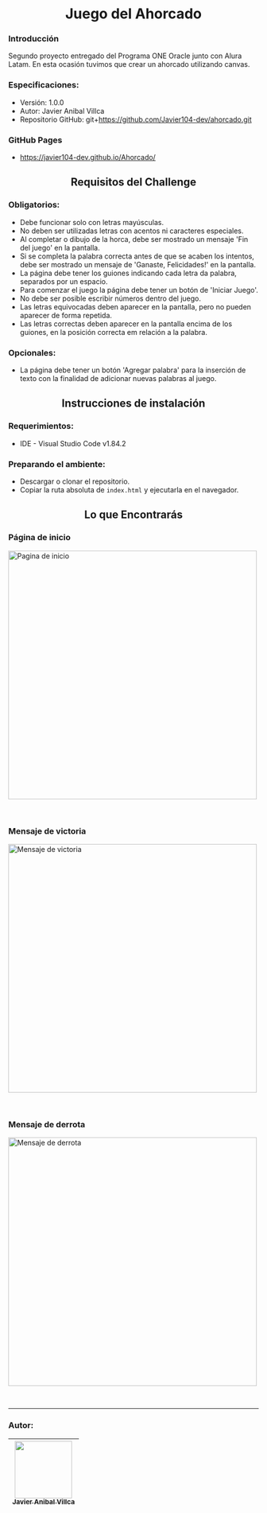 <h1 align='center'>Juego del Ahorcado</h1>

### Introducción
Segundo proyecto entregado del Programa ONE Oracle junto con Alura Latam. En esta ocasión tuvimos que crear un ahorcado utilizando canvas.

### Especificaciones:
- Versión: 1.0.0
- Autor: Javier Anibal Villca
- Repositorio GitHub: git+https://github.com/Javier104-dev/ahorcado.git

### GitHub Pages
- https://javier104-dev.github.io/Ahorcado/

<h2 align='center'>Requisitos del Challenge</h2>

### Obligatorios:
- Debe funcionar solo con letras mayúsculas.
- No deben ser utilizadas letras con acentos ni caracteres especiales.
- Al completar o dibujo de la horca, debe ser mostrado un mensaje 'Fin del juego' en la pantalla.
- Si se completa la palabra correcta antes de que se acaben los intentos, debe ser mostrado un mensaje de 'Ganaste, Felicidades!' en la pantalla.
- La página debe tener los guiones indicando cada letra da palabra, separados por un espacio.
- Para comenzar el juego la página debe tener un botón de 'Iniciar Juego'.
- No debe ser posible escribir números dentro del juego.
- Las letras equivocadas deben aparecer en la pantalla, pero no pueden aparecer de forma repetida.
- Las letras correctas deben aparecer en la pantalla encima de los guiones, en la posición correcta em relación a la palabra.

### Opcionales:
- La página debe tener un botón 'Agregar palabra' para la inserción de texto con la finalidad de adicionar nuevas palabras al juego.

<h2 align='center'>Instrucciones de instalación</h2>

### Requerimientos:
- IDE - Visual Studio Code v1.84.2

### Preparando el ambiente:
- Descargar o clonar el repositorio.
- Copiar la ruta absoluta de `index.html` y ejecutarla en el navegador.

<h2 align='center'>Lo que Encontrarás</h2>

### Página de inicio
<p align='left'>
  <img
    alt='Pagina de inicio'
    width='500'
    src='https://github.com/Javier104-dev/ahorcado/assets/105408069/a4609c14-b241-4d02-bb79-6b39a5ec1358'
  >
</p>
<br>

### Mensaje de victoria
<p align='left'>
  <img
    alt='Mensaje de victoria'
    width='500'
    src='https://github.com/Javier104-dev/ahorcado/assets/105408069/5b1f901d-f609-4363-aadd-2d75ed0f6889'
  >
</p>
<br>

### Mensaje de derrota
<p align='left'>
  <img
    alt='Mensaje de derrota'
    width='500'
    src='https://github.com/Javier104-dev/ahorcado/assets/105408069/73e02756-3f3f-4aef-9146-35e080a58b09'
  >
</p>
<br>

---

### Autor:
| [<img src='https://avatars.githubusercontent.com/u/105408069?v=4' width=115><br><sub>Javier Anibal Villca</sub>](https://github.com/Javier104-dev) |
| :------------------------------------------------------------------------------------------------------------------------------------------------: |
